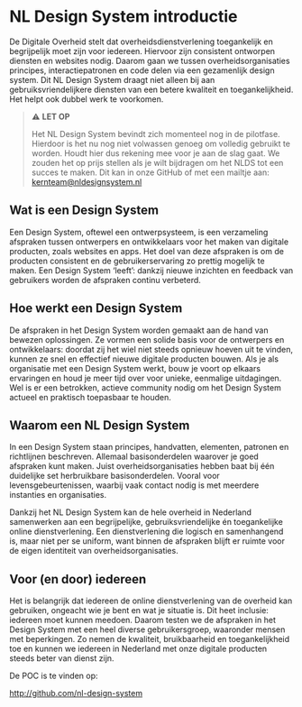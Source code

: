 <!-- @license CC0-1.0 -->

# NL Design System introductie

De Digitale Overheid stelt dat overheidsdienstverlening toegankelijk en begrijpelijk moet zijn voor iedereen. Hiervoor zijn consistent ontworpen diensten en websites nodig.
Daarom gaan we tussen overheidsorganisaties principes, interactiepatronen en code delen via een gezamenlijk design system. Dit NL Design System draagt niet alleen bij aan gebruiksvriendelijkere diensten van een betere kwaliteit en toegankelijkheid. Het helpt ook dubbel werk te voorkomen.

> ⚠️ **LET OP**
>
> Het NL Design System bevindt zich momenteel nog in de pilotfase.
> Hierdoor is het nu nog niet volwassen genoeg om volledig gebruikt te worden.
> Houdt hier dus rekening mee voor je aan de slag gaat.
> We zouden het op prijs stellen als je wilt bijdragen om het NLDS tot een succes te maken.
> Dit kan in onze GitHub of met een mailtje aan: [kernteam@nldesignsystem.nl](mailto:kernteam@nldesignsystem.nl)

## Wat is een Design System

Een Design System, oftewel een ontwerpsysteem, is een verzameling afspraken tussen ontwerpers en ontwikkelaars voor het maken van digitale producten, zoals websites en apps. Het doel van deze afspraken is om de producten consistent en de gebruikerservaring zo prettig mogelijk te maken. Een Design System ‘leeft’: dankzij nieuwe inzichten en feedback van gebruikers worden de afspraken continu verbeterd.

## Hoe werkt een Design System

De afspraken in het Design System worden gemaakt aan de hand van bewezen oplossingen. Ze vormen een solide basis voor de ontwerpers en ontwikkelaars: doordat zij het wiel niet steeds opnieuw hoeven uit te vinden, kunnen ze snel en effectief nieuwe digitale producten bouwen. Als je als organisatie met een Design System werkt, bouw je voort op elkaars ervaringen en houd je meer tijd over voor unieke, eenmalige uitdagingen. Wel is er een betrokken, actieve community nodig om het Design System actueel en praktisch toepasbaar te houden.

## Waarom een NL Design System

In een Design System staan principes, handvatten, elementen, patronen en richtlijnen beschreven. Allemaal basisonderdelen waarover je goed afspraken kunt maken. Juist overheidsorganisaties hebben baat bij één duidelijke set herbruikbare basisonderdelen. Vooral voor levensgebeurtenissen, waarbij vaak contact nodig is met meerdere instanties en organisaties.

Dankzij het NL Design System kan de hele overheid in Nederland samenwerken aan een begrijpelijke, gebruiksvriendelijke én toegankelijke online dienstverlening. Een dienstverlening die logisch en samenhangend is, maar niet per se uniform, want binnen de afspraken blijft er ruimte voor de eigen identiteit van overheidsorganisaties.

## Voor (en door) iedereen

Het is belangrijk dat iedereen de online dienstverlening van de overheid kan gebruiken, ongeacht wie je bent en wat je situatie is. Dit heet inclusie: iedereen moet kunnen meedoen. Daarom testen we de afspraken in het Design System met een heel diverse gebruikersgroep, waaronder mensen met beperkingen. Zo nemen de kwaliteit, bruikbaarheid en toegankelijkheid toe en kunnen we iedereen in Nederland met onze digitale producten steeds beter van dienst zijn.

De POC is te vinden op:

<http://github.com/nl-design-system>
